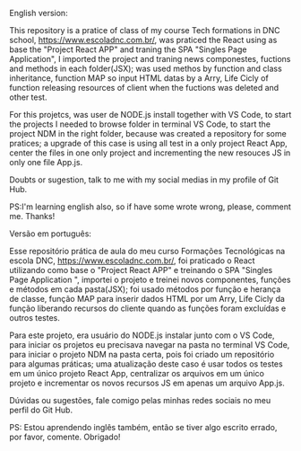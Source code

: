 English version:

This repository is a pratice of class of my course Tech formations in DNC school, https://www.escoladnc.com.br/, was praticed the React using as base the "Project React APP" and traning the SPA "Singles Page Application", I imported the project and traning news componestes, fuctions and methods in each folder(JSX); was used methos by function and class inheritance, function MAP so input HTML datas by a Arry, Life Cicly of function  releasing resources of client when the fuctions was deleted and other test.

For this projetcs, was user de NODE.js install together with VS Code, to start the projects I needed to browse folder in terminal VS Code, to start the project NDM in the right folder, because was created a repository for some pratices; a upgrade of this case is using all test in a only project React App, center the files in one only project and incrementing the new resouces JS in only one file App.js.

Doubts or sugestion, talk to me with my social medias in my profile of Git Hub.

PS:I'm learning english also, so if have some wrote wrong, please, comment me. Thanks!

Versão em português:

Esse repositório prática de aula do meu curso Formações Tecnológicas na escola DNC, https://www.escoladnc.com.br/, foi praticado o React utilizando como base o "Project React APP" e treinando o SPA "Singles Page Application ", importei o projeto e treinei novos componentes, funções e métodos em cada pasta(JSX); foi usado métodos por função e herança de classe, função MAP para inserir dados HTML por um Arry, Life Cicly da função liberando recursos do cliente quando as funções foram excluídas e outros testes.

Para este projeto, era usuário do NODE.js instalar junto com o VS Code, para iniciar os projetos eu precisava navegar na pasta no terminal VS Code, para iniciar o projeto NDM na pasta certa, pois foi criado um repositório para algumas práticas; uma atualização deste caso é usar todos os testes em um único projeto React App, centralizar os arquivos em um único projeto e incrementar os novos recursos JS em apenas um arquivo App.js.

Dúvidas ou sugestões, fale comigo pelas minhas redes sociais no meu perfil do Git Hub.

PS: Estou aprendendo inglês também, então se tiver algo escrito errado, por favor, comente. Obrigado!